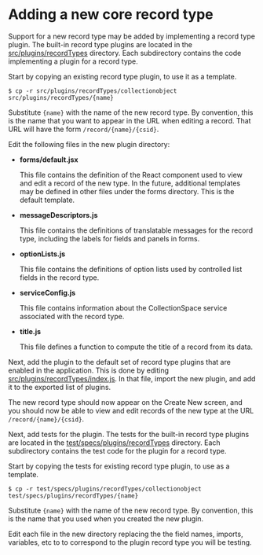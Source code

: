 # Adding a new core record type

Support for a new record type may be added by implementing a record type plugin. The built-in record type plugins are located in the [src/plugins/recordTypes](../../../src/plugins/recordTypes) directory. Each subdirectory contains the code implementing a plugin for a record type.

Start by copying an existing record type plugin, to use it as a template.

```
$ cp -r src/plugins/recordTypes/collectionobject src/plugins/recordTypes/{name}
```

Substitute `{name}` with the name of the new record type. By convention, this is the name that you want to appear in the URL when editing a record. That URL will have the form `/record/{name}/{csid}`.

Edit the following files in the new plugin directory:

- **forms/default.jsx**

  This file contains the definition of the React component used to view and edit a record of the new type. In the future, additional templates may be defined in other files under the forms directory. This is the default template.

- **messageDescriptors.js**

  This file contains the definitions of translatable messages for the record type, including the labels for fields and panels in forms.

- **optionLists.js**

  This file contains the definitions of option lists used by controlled list fields in the record type.

- **serviceConfig.js**

  This file contains information about the CollectionSpace service associated with the record type.

- **title.js**

  This file defines a function to compute the title of a record from its data.

Next, add the plugin to the default set of record type plugins that are enabled in the application. This is done by editing [src/plugins/recordTypes/index.js](../../../src/plugins/recordTypes/index.js). In that file, import the new plugin, and add it to the exported list of plugins.

The new record type should now appear on the Create New screen, and you should now be able to view and edit records of the new type at the URL `/record/{name}/{csid}`.

Next, add tests for the plugin. The tests for the built-in record type plugins are located in the [test/specs/plugins/recordTypes](../../../test/specs/plugins/recordTypes) directory. Each subdirectory contains the test code for the plugin for a record type.

Start by copying the tests for existing record type plugin, to use as a template.

```
$ cp -r test/specs/plugins/recordTypes/collectionobject test/specs/plugins/recordTypes/{name}
```

Substitute `{name}` with the name of the new record type. By convention, this is the name that you used when you created the new plugin.

Edit each file in the new directory replacing the the field names, imports, variables, etc to to correspond to the plugin record type you will be testing.
